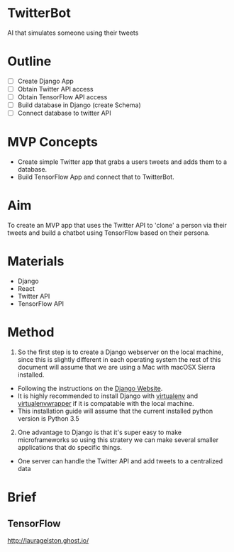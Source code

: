 # TwitterBot
AI that simulates someone using their tweets

# Outline
- [ ] Create Django App
- [ ] Obtain Twitter API access
- [ ] Obtain TensorFlow API access
- [ ] Build database in Django (create Schema)
- [ ] Connect database to twitter API

# MVP Concepts
- Create simple Twitter app that grabs a users tweets and adds them to a database.
- Build TensorFlow App and connect that to TwitterBot.

# Aim
To create an MVP app that uses the Twitter API to 'clone' a person via their tweets and build a chatbot using TensorFlow based on their persona.

# Materials
- Django
- React
- Twitter API
- TensorFlow API

# Method
1. So the first step is to create a Django webserver on the local machine, since this is slightly different in each operating system the rest of this document will assume that we are using a Mac with macOSX Sierra installed.
  - Following the instructions on the [Django Website](https://docs.djangoproject.com/en/1.10/topics/install/#installing-official-release).
  - It is highly recommended to install Django with [virtualenv](https://virtualenv.pypa.io/en/stable/) and [virtualenvwrapper](https://virtualenvwrapper.readthedocs.io/en/latest/) if it is compatable with the local machine.
  - This installation guide will assume that the current installed python version is Python 3.5

2. One advantage to Django is that it's super easy to make microframeworks so using this stratery we can make several smaller applications that do specific things.
  - One server can handle the Twitter API and add tweets to a centralized data

# Brief
## TensorFlow
http://lauragelston.ghost.io/



